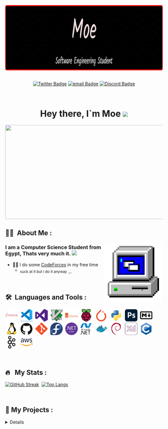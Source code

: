 
<img src="moe.png" alt="Logo" width="939" height="208">
<br>
<br>
<!-- <p align="center"><img src="moedark.png" width="200"/></p> -->
<p align="center">
<a href="https://twitter.com/itzmoe09"><img src="https://img.shields.io/badge/twitter-purple?style=for-the-badge&logo=twitter&logoColor=white" alt="Twitter Badge"></a>
<a href="mailto:moe.montaser@protonmail.com""><img src="https://img.shields.io/badge/Email-purple?style=for-the-badge&logo=protonmail&logoColor=white" alt="email Badge"></a>
<a href="https://discordapp.com/users/395203117983072264"><img src="https://img.shields.io/badge/discord-purple?style=for-the-badge&logo=discord&logoColor=white" alt="Discord Badge"></a>
</p>

<p align="center"><img src="https://komarev.com/ghpvc/?username=itsmoe15&style=for-the-badge&color=blueviolet&label=PROFILE+VIEWS:" alt=""></p>

<h1 align="center">Hey there, I`m Moe <img src="https://media.giphy.com/media/hvRJCLFzcasrR4ia7z/giphy.gif" width="40"></h1>

<p align="center"><img src="hacker-typing.gif" width="600" height="300"  /></p>

## :man_technologist: &nbsp;About Me :

<img align="right" alt="PC GIF" src="PC.gif" width="190" />

### I am a Computer Science Student from Egypt, Thats very much it. <img src="https://usagif.com/wp-content/uploads/gif/egypt-flag-2.gif" width="30">

- 👨‍💻 I do some [CodeForces](https://codeforces.com/profile/Moe.Montaser) in my free time
   - <sub> suck at it but i do it anyway ._.  </sub>


[//]: # (- 💻 I`m passionate about cybersecurity, AI, and computer vision)
  
[//]: # (- 🔭  I started my journey in computing at the age of 14, inspired by the TV show Mr. Robot.)
  [//]: # (- Since then, I've explored various areas of computing, including hacking, software engineering, system administration, and helpdesk support. 🐱‍💻)

[//]: # (- 🚀 I have experience building a variety of bots for different use cases. Additionally, I have worked on projects using YOLO.)
  
[//]: # (- 🐍 I mainly code in Python) 


<br>

## 🛠 &nbsp;Languages and Tools :

<p>
<img src="https://github.com/devicons/devicon/blob/master/icons/apache/apache-line-wordmark.svg" title="apache" alt="apache" width="40" height="40"/>&nbsp;
<img src="https://github.com/devicons/devicon/blob/master/icons/vscode/vscode-original-wordmark.svg" title="apache" alt="apache" width="40" height="40"/>&nbsp;
<img src="https://github.com/devicons/devicon/blob/master/icons/visualstudio/visualstudio-plain.svg" title="apache" alt="apache" width="40" height="40"/>&nbsp;
<img src="https://github.com/devicons/devicon/blob/master/icons/vim/vim-original.svg" title="apache" alt="apache" width="40" height="40"/>&nbsp;
<img src="https://github.com/devicons/devicon/blob/master/icons/ubuntu/ubuntu-plain-wordmark.svg" title="apache" alt="apache" width="40" height="40"/>&nbsp;
<img src="https://github.com/devicons/devicon/blob/master/icons/raspberrypi/raspberrypi-original.svg" title="apache" alt="apache" width="40" height="40"/>&nbsp;
<img src="https://github.com/devicons/devicon/blob/master/icons/pytorch/pytorch-original.svg" title="apache" alt="apache" width="40" height="40"/>&nbsp;
<img src="https://github.com/devicons/devicon/blob/master/icons/python/python-original.svg" title="apache" alt="apache" width="40" height="40"/>&nbsp;
<img src="https://github.com/devicons/devicon/blob/master/icons/photoshop/photoshop-plain.svg" title="apache" alt="apache" width="40" height="40"/>&nbsp;
<img src="https://github.com/devicons/devicon/blob/master/icons/markdown/markdown-original.svg" title="apache" alt="apache" width="40" height="40"/>&nbsp;
<img src="https://github.com/devicons/devicon/blob/master/icons/linux/linux-original.svg" title="apache" alt="apache" width="40" height="40"/>&nbsp;
<img src="https://github.com/devicons/devicon/blob/master/icons/github/github-original.svg" title="apache" alt="apache" width="40" height="40"/>&nbsp;
<img src="https://github.com/devicons/devicon/blob/master/icons/git/git-original.svg" title="apache" alt="apache" width="40" height="40"/>&nbsp;
<img src="https://github.com/devicons/devicon/blob/master/icons/fedora/fedora-original.svg" title="apache" alt="apache" width="40" height="40"/>&nbsp;
<img src="https://github.com/devicons/devicon/blob/master/icons/dotnetcore/dotnetcore-original.svg" title="apache" alt="apache" width="40" height="40"/>&nbsp;
<img src="https://github.com/devicons/devicon/blob/master/icons/dot-net/dot-net-original-wordmark.svg" title="apache" alt="apache" width="40" height="40"/>&nbsp;
<img src="https://github.com/devicons/devicon/blob/master/icons/docker/docker-original.svg" title="apache" alt="apache" width="40" height="40"/>&nbsp;
<img src="https://github.com/devicons/devicon/blob/master/icons/debian/debian-original.svg" title="apache" alt="apache" width="40" height="40"/>&nbsp;
<img src="https://github.com/devicons/devicon/blob/master/icons/xd/xd-line.svg" title="apache" alt="apache" width="40" height="40"/>&nbsp;
<img src="https://github.com/devicons/devicon/blob/master/icons/c/c-original.svg" title="apache" alt="apache" width="40" height="40"/>&nbsp;
<img src="https://github.com/devicons/devicon/blob/master/icons/apachekafka/apachekafka-original.svg" title="apache" alt="apache" width="40" height="40"/>&nbsp;
<img src="https://github.com/devicons/devicon/blob/master/icons/amazonwebservices/amazonwebservices-original-wordmark.svg" title="apache" alt="apache" width="40" height="40"/>&nbsp;
</p>

<Br>

## 🔥 &nbsp; My Stats :
[![GitHub Streak](http://github-readme-streak-stats.herokuapp.com?user=itsmoe15&theme=dark&background=000000)](https://git.io/streak-stats)&nbsp;
[![Top Langs](https://github-readme-stats.vercel.app/api/top-langs/?username=itsmoe15&layout=compact&theme=vision-friendly-dark)](https://github.com/anuraghazra/github-readme-stats)

<Br>

## 🚀 My Projects : 
<details>

### [🐚 C  Simple Shell ](align="center"https://github.com/itsmoe15/simple_shell)
<div style="display: flex; justify-content: center;">
<a href="https://github.com/itsmoe15/simple_shell" target="_blank"><img src="shell.jpg"  alt="C  Simple Shell" height="413" width="413.5" ></a></div>

A simple UNIX command interpreter that allows users to execute basic commands found in a typical UNIX shell environment. It is designed to run on Ubuntu 20.04 LTS and is written in the C programming language using system calls to manipulate files and processes.

The shell provides users with a command prompt where they can enter commands to be executed. It supports a variety of built-in commands, including changing directories, listing files and directories, executing programs, and setting environment variables. It also supports input and output redirection, piping, and background processes.

The shell follows strict guidelines and best practices, including using system calls only when necessary to minimize overhead and avoid potential security risks. It also follows the Betty coding style to improve readability and maintainability.
<br><br>

---

### [🖨 Printf Library](https://github.com/itsmoe15/printf)
<div style="display: flex; justify-content: center;"><a href="https://github.com/itsmoe15/printf" target="_blank"><img src="printf.png" alt="dj Me!" height="200" width="600"></a></div>


This project is a library written in C that aims to replace the built-in `printf` function. The library provides a more customizable and efficient implementation of the `printf` function, allowing users to format and print values in a variety of ways.

---
### [🔨 Discord Sledge Hammer ](https://github.com/itsmoe15/Discord-SledgeHammer-Portal)
<div style="display: flex; justify-content: center;"><a href="https://github.com/itsmoe15/Discord-SledgeHammer-Portal" target="_blank"><img src="dshp.png" alt="dj Me!" height="384" width="384"></a></div>



🔨 Discord Messaging Panel that allows you to message inside of a bot!

---
### [🔐 SecurePassBot ](https://github.com/itsmoe15/SecurePassBot)
<div style="display: flex; justify-content: center;"><a href="https://github.com/itsmoe15/SecurePassBot" target="_blank"><img src="spb.png" alt="dj Me!"></a></div>

🔐 This is a Discord bot that checks if a password has been compromised in a data breach.<br>
The bot uses the Have I Been Pwned? API to check if a password has been leaked, and it provides tips on creating strong and secure passwords.

---
### [🎼 Moe-s-Dj ](https://github.com/itsmoe15/Moe-s-Dj)
<div style="display: flex; justify-content: center;"><a href="https://github.com/itsmoe15/Moe-s-Dj" target="_blank"><img src="8aa95700-7730-11e9-84be-e80f28520325.png" alt="dj Me!" height="320" width="640"></a></div>

🤖 EvoBot is a Discord Music Bot built with discord.js & uses Command Handler from discordjs.guide

---
</details>
